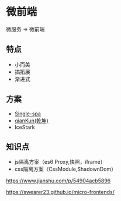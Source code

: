 # 微前端
微服务 => 微前端

## 特点
- 小而美
- 搞拓展
- 渐进式

## 方案
- [Single-spa](https://zh-hans.single-spa.js.org/)
- [qianKun(乾坤)](https://qiankun.umijs.org/zh/guide)
- IceStark

## 知识点
- js隔离方案（es6 Proxy,快照，iframe）
- css隔离方案（CssModule,ShadownDom）


https://www.jianshu.com/p/54904acb5896

https://swearer23.github.io/micro-frontends/
